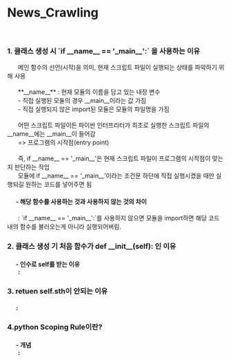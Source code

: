 <h1> News_Crawling </h1>

<br>
<h3> 1. 클래스 생성 시 `if __name__ == '_main__':` 을 사용하는 이유</h3>
<span style="padding-left: 25px"> 메인 함수의 선언(시작)을 의미, 현재 스크립트 파일이 실행되는 상태를 파악하기 위해 사용 <br> </span><br>
<span style="padding-left: 25px"> **__name__** : 현재 모듈의 이름을 담고 있는 내장 변수 <br></span>
<span style="padding-left: 25px"> - 직접 실행된 모듈의 경우 __main__이라는 값 가짐 </span><br>
<span style="padding-left: 25px"> - 직접 실행되지 않은 import된 모듈은 모듈의 파일명을 가짐</span><br><br>
<span style="padding-left: 25px"> 어떤 스크립트 파일이든 파이썬 인터프리터가 최초로 실행한 스크립트 파일의 __name__에는 __main__이 들어감</span><br>
<span style="padding-left: 25px"> => 프로그램의 시작점(entry  point)<br> </span><br>
<span style="padding-left: 25px"> 즉, if __name__ == '_main__'은 현재 스크립트 파일이 프로그램의 시작점이 맞는지 판단하는 작업</span><br>
<span style="padding-left: 25px"> 모듈에 if __name__ == '_main__'이라는 조건문 하단에 직접 실행시켰을 때만 실행되길 원하는 코드를 넣어주면 됨</span>

<h4><span style="padding-left: 20px">- 해당 함수를 사용하는 것과 사용하지 않는 것의 차이 <br> </span></h4>
<span style="padding-left: 25px"> : `if __name__ == '_main__':`를 사용하지 않으면 모듈을 import하면 해당 코드 내의 함수를 불러오는게 아니라 실행되어버림.<br></span>

<h3> 2. 클래스 생성 기 처음 함수가 def __init__(self): 인 이유 </h3>
<h4>
<span style="padding-left: 20px">- 인수로 self를 받는 이유 <br> </span>
<span style="padding-left: 25px"> : <br>

</span>

</h4>
<h3> 3. retuen self.sth이 안되는 이유 </h3>
<h4>
<span style="padding-left: 20px"> : <br>

</span>
</h4>
<h3> 4.python Scoping Rule이란? </h3>
<h4>
<span style="padding-left: 20px">- 개념 <br> </span>
<span style="padding-left: 25px"> : <br>

</span>

